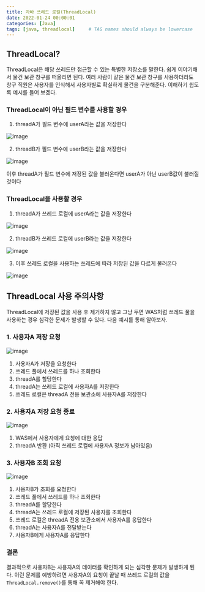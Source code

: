 ```yaml
---
title: 자바 쓰레드 로컬(ThreadLocal)
date: 2022-01-24 00:00:01
categories: [Java]
tags: [java, threadlocal]     # TAG names should always be lowercase
---
```


## ThreadLocal?

ThreadLocal은 해당 쓰레드만 접근할 수 있는 특별한 저장소를 말한다.
쉽게 이야기해서 물건 보관 창구를 떠올리면 된다.
여러 사람이 같은 물건 보관 창구를 사용하더라도 창구 직원은 사용자를 인식해서 사용자별로 확실하게 물건을 구분해준다.
이해하기 쉽도록 예시를 들어 보겠다.


### ThreadLocal이 아닌 필드 변수를 사용할 경우

1. threadA가 필드 변수에 userA라는 값을 저장한다

![image](https://user-images.githubusercontent.com/46219687/150712854-2d96741c-c7a8-45a6-a2c8-4f7bc895277c.png)


2. threadB가 필드 변수에 userB라는 값을 저장한다

![image](https://user-images.githubusercontent.com/46219687/150713005-7d6d1534-a334-460d-b1f8-7791b9552f68.png)

이후 threadA가 필드 변수에 저장된 값을 불러온다면 userA가 아닌 userB값이 불러질 것이다


### ThreadLocal을 사용할 경우

1. threadA가 쓰레드 로컬에 userA라는 값을 저장한다

![image](https://user-images.githubusercontent.com/46219687/150713360-f9bf9cdf-bb4f-458f-aa1e-21ccab581693.png)

2. threadB가 쓰레드 로컬에 userB라는 값을 저장한다

![image](https://user-images.githubusercontent.com/46219687/150713412-bf03e176-125c-48bd-b3c5-8b1a8cf97de4.png)

3. 이후 쓰레드 로컬을 사용하는 쓰레드에 따라 저장된 값을 다르게 불러온다

![image](https://user-images.githubusercontent.com/46219687/150713513-2c8ae514-46cf-44c9-9fc9-cf143c6577c3.png)


## ThreadLocal 사용 주의사항

ThreadLocal에 저장된 값을 사용 후 제거하지 않고 그냥 두면 WAS처럼 쓰레드 풀을 사용하는 경우 심각한 문제가 발생할 수 있다.
다음 예시를 통해 알아보자.

### 1. 사용자A 저장 요청

![image](https://user-images.githubusercontent.com/46219687/150714581-da8e900d-6ff9-430c-b4d3-2cd978d8a042.png)
1. 사용자A가 저장을 요청한다
2. 쓰레드 풀에서 쓰레드를 하나 조회한다
3. threadA를 할당한다
4. threadA는 쓰레드 로컬에 사용자A를 저장한다
5. 쓰레드 로컬은 threadA 전용 보관소에 사용자A를 저장한다

### 2. 사용자A 저장 요청 종료

![image](https://user-images.githubusercontent.com/46219687/150718620-3d79b132-08b6-4c06-91de-1e6fea76b672.png)
1. WAS에서 사용자에게 요청에 대한 응답
2. threadA 반환
(아직 쓰레드 로컬에 사용자A 정보가 남아있음)


### 3. 사용자B 조회 요청

![image](https://user-images.githubusercontent.com/46219687/150719195-f1161572-9c98-4f04-8c50-660707fae4a5.png)
1. 사용자B가 조회를 요청한다
2. 쓰레드 풀에서 쓰레드를 하나 조회한다
3. threadA를 할당한다
4. threadA는 쓰레드 로컬에 저장된 사용자를 조회한다
5. 쓰레드 로컬은 threadA 전용 보관소에서 사용자A를 응답한다
6. threadA는 사용자A를 전달받는다
7. 사용자B에게 사용자A를 응답한다


### 결론

결과적으로 사용자B는 사용자A의 데이터를 확인하게 되는 심각한 문제가 발생하게 된다.
이런 문제를 예방하려면 사용자A의 요청이 끝날 때 쓰레드 로컬의 값을 ```ThreadLocal.remove()```를 통해 꼭 제거해야 한다.

